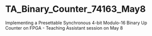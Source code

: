# TA_Binary_Counter_74163_May8
Implementing a Presettable Synchronous 4-bit Modulo-16 Binary Up Counter on FPGA - Teaching Assistant session on May 8
